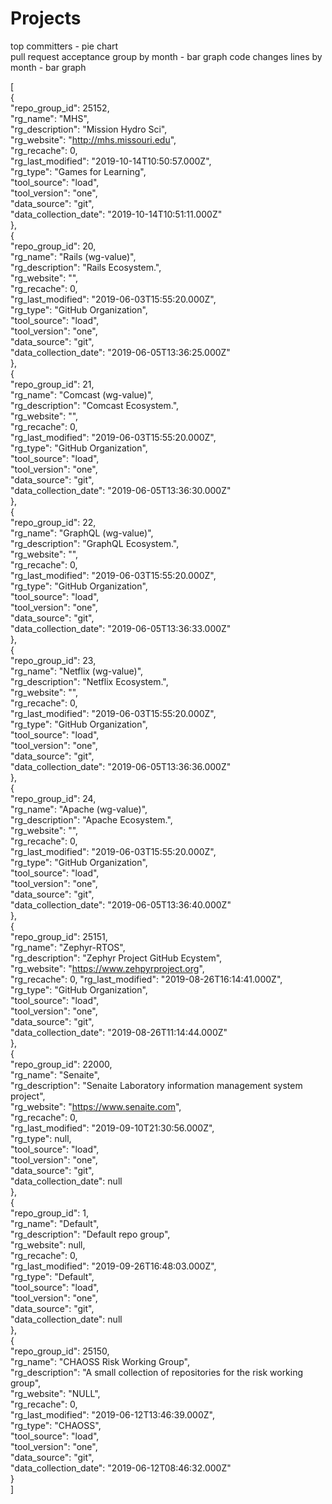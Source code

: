 # Projects
top committers - pie chart  
pull request acceptance group by month - bar graph
code changes lines by month - bar graph

[  
{  
"repo_group_id": 25152,  
"rg_name": "MHS",  
"rg_description": "Mission Hydro Sci",  
"rg_website": "http://mhs.missouri.edu",  
"rg_recache": 0,  
"rg_last_modified": "2019-10-14T10:50:57.000Z",  
"rg_type": "Games for Learning",  
"tool_source": "load",  
"tool_version": "one",  
"data_source": "git",  
"data_collection_date": "2019-10-14T10:51:11.000Z"  
},  
{  
"repo_group_id": 20,  
"rg_name": "Rails (wg-value)",  
"rg_description": "Rails Ecosystem.",  
"rg_website": "",  
"rg_recache": 0,  
"rg_last_modified": "2019-06-03T15:55:20.000Z",  
"rg_type": "GitHub Organization",  
"tool_source": "load",  
"tool_version": "one",  
"data_source": "git",  
"data_collection_date": "2019-06-05T13:36:25.000Z"  
},  
{  
"repo_group_id": 21,  
"rg_name": "Comcast (wg-value)",  
"rg_description": "Comcast Ecosystem.",  
"rg_website": "",  
"rg_recache": 0,  
"rg_last_modified": "2019-06-03T15:55:20.000Z",  
"rg_type": "GitHub Organization",  
"tool_source": "load",  
"tool_version": "one",  
"data_source": "git",  
"data_collection_date": "2019-06-05T13:36:30.000Z"  
},  
{  
"repo_group_id": 22,  
"rg_name": "GraphQL (wg-value)",  
"rg_description": "GraphQL Ecosystem.",  
"rg_website": "",  
"rg_recache": 0,  
"rg_last_modified": "2019-06-03T15:55:20.000Z",  
"rg_type": "GitHub Organization",  
"tool_source": "load",  
"tool_version": "one",  
"data_source": "git",  
"data_collection_date": "2019-06-05T13:36:33.000Z"  
},  
{  
"repo_group_id": 23,  
"rg_name": "Netflix (wg-value)",  
"rg_description": "Netflix Ecosystem.",  
"rg_website": "",  
"rg_recache": 0,  
"rg_last_modified": "2019-06-03T15:55:20.000Z",  
"rg_type": "GitHub Organization",  
"tool_source": "load",  
"tool_version": "one",  
"data_source": "git",  
"data_collection_date": "2019-06-05T13:36:36.000Z"  
},  
{  
"repo_group_id": 24,  
"rg_name": "Apache (wg-value)",  
"rg_description": "Apache Ecosystem.",  
"rg_website": "",  
"rg_recache": 0,  
"rg_last_modified": "2019-06-03T15:55:20.000Z",  
"rg_type": "GitHub Organization",  
"tool_source": "load",  
"tool_version": "one",  
"data_source": "git",  
"data_collection_date": "2019-06-05T13:36:40.000Z"  
},  
{  
"repo_group_id": 25151,  
"rg_name": "Zephyr-RTOS",  
"rg_description": "Zephyr Project GitHub Ecystem",  
"rg_website": "https://www.zehpyrproject.org",  
"rg_recache": 0,
"rg_last_modified": "2019-08-26T16:14:41.000Z",  
"rg_type": "GitHub Organization",  
"tool_source": "load",  
"tool_version": "one",  
"data_source": "git",  
"data_collection_date": "2019-08-26T11:14:44.000Z"  
},  
{  
"repo_group_id": 22000,  
"rg_name": "Senaite",  
"rg_description": "Senaite Laboratory information management system project",  
"rg_website": "https://www.senaite.com",  
"rg_recache": 0,  
"rg_last_modified": "2019-09-10T21:30:56.000Z",  
"rg_type": null,  
"tool_source": "load",  
"tool_version": "one",  
"data_source": "git",  
"data_collection_date": null  
},  
{  
"repo_group_id": 1,  
"rg_name": "Default",  
"rg_description": "Default repo group",  
"rg_website": null,  
"rg_recache": 0,  
"rg_last_modified": "2019-09-26T16:48:03.000Z",  
"rg_type": "Default",  
"tool_source": "load",  
"tool_version": "one",  
"data_source": "git",  
"data_collection_date": null  
},  
{  
"repo_group_id": 25150,  
"rg_name": "CHAOSS Risk Working Group",  
"rg_description": "A small collection of repositories for the risk working group",  
"rg_website": "NULL",  
"rg_recache": 0,  
"rg_last_modified": "2019-06-12T13:46:39.000Z",  
"rg_type": "CHAOSS",  
"tool_source": "load",  
"tool_version": "one",  
"data_source": "git",  
"data_collection_date": "2019-06-12T08:46:32.000Z"  
}  
]
